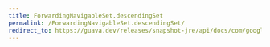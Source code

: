```yaml
---
title: ForwardingNavigableSet.descendingSet
permalink: /ForwardingNavigableSet.descendingSet/
redirect_to: https://guava.dev/releases/snapshot-jre/api/docs/com/google/common/collect/ForwardingNavigableSet.html#descendingSet--
---
```

